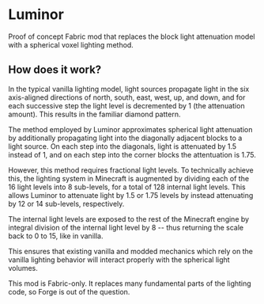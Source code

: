 # Luminor

Proof of concept Fabric mod that replaces the block light attenuation model with a spherical voxel lighting method.

## How does it work?

In the typical vanilla lighting model, light sources propagate light in the six axis-aligned directions of north, south, east, west, up, and down, and for each successive step the light level
is decremented by 1 (the attenuation amount). This results in the familiar diamond pattern.

The method employed by Luminor approximates spherical light attenuation by additionally propagating light into the diagonally adjacent blocks to a light source. On each step into the diagonals, light is attenuated by 1.5 instead of 1, and on each step into the corner blocks the attentuation is 1.75. 

However, this method requires fractional light levels. To technically achieve this, the lighting system in Minecraft is augmented by dividing each of the 16 light levels into 8 sub-levels, for a total of 128 internal light levels. This allows Luminor to attenuate light by 1.5 or 1.75 levels by instead attenuating by 12 or 14 sub-levels, respectively.

The internal light levels are exposed to the rest of the Minecraft engine by integral division of the internal light level by 8 -- thus returning the scale back to 0 to 15, like in vanilla.

This ensures that existing vanilla and modded mechanics which rely on the vanilla lighting behavior will interact properly with the spherical light volumes.

This mod is Fabric-only. It replaces many fundamental parts of the lighting code, so Forge is out of the question.